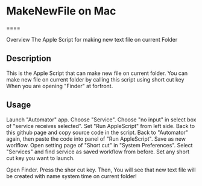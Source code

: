 # MakeNewFile on Mac
====

Overview
The Apple Script for making new text file on current Folder

## Description
This is the Apple Script that can make new file on current folder.
You can make new file on current folder by calling this script using short cut key When you are opening "Finder" at forfront.

## Usage
 Launch "Automator" app.
 Choose "Service".
 Choose "no input" in select box of "service receives selected".
 Set "Run AppleScript" from left side.
 Back to this github page and copy source code in the script.
 Back to "Automator" again, then paste the code into panel of "Run AppleScript".
 Save as new worlflow.
 Open setting page of "Short cut" in "System Preferences".
 Select "Services" and find service as saved workflow from before.
 Set any short cut key you want to launch.

 Open Finder. Press the shor cut key. Then, You will see that new text file will be created with name system time on current folder!